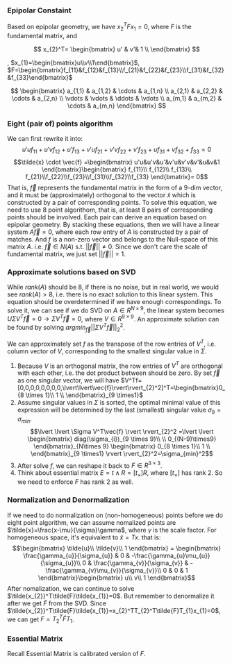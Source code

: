 ### Epipolar Constaint
Based on epipolar geometry, we have $x_{2}^TFx_{1}=0$, where $F$ is the fundamental matrix, and 

$$
x_{2}^T=
\begin{bmatrix}
u' & v'& 1 \\
\end{bmatrix}
$$

,
$x_{1}=\begin{bmatrix}u\\v\\1\end{bmatrix}$,
$F=\begin{bmatrix}f_{11}&f_{12}&f_{13}\\f_{21}&f_{22}&f_{23}\\f_{31}&f_{32}&f_{33}\end{bmatrix}$

$$
\begin{bmatrix}
a_{1,1} & a_{1,2} & \cdots & a_{1,n} \\
a_{2,1} & a_{2,2} & \cdots & a_{2,n} \\
\vdots & \vdots & \ddots & \vdots \\
a_{m,1} & a_{m,2} & \cdots & a_{m,n}
\end{bmatrix}
$$

### Eight (pair of) points algorithm
We can first rewrite it into:
$$u'uf_{11}+u'vf_{12}+u'f_{13}+v'uf_{21}+v'vf_{22}+v'f_{23}+uf_{31}+vf_{32}+f_{33}=0$$
$$\tilde{x} \cdot \vec{f} =\begin{bmatrix}
u'u&u'v&u'&v'u&v'v&v'&u&v&1
\end{bmatrix}\begin{bmatrix}
f_{11}\\ f_{12}\\ f_{13}\\ f_{21}\\f_{22}\\f_{23}\\f_{31}\\f_{32}\\f_{33}
\end{bmatrix}= 0$$
That is, $\vec{f}$ represents the fundamental matrix in the form of a 9-dim vector, and it must be (approximately) orthogonal to the vector $\tilde{x}$ which is constructed by a pair of corresponding points. 
To solve this equation, we need to use 8 point algorithom, that is, at least 8 pairs of corresponding points should be involved. Each pair can derive an equation based on epipolar geometry. By stacking these equations, then we will have a linear system $A\vec{f}=0$, where each row entry of $A$ is constructed by a pair of matches. And $f$ is a non-zero vector and belongs to the Null-space of this matrix $A$. i.e. $\vec{f} \in N(A)$ s.t. $\lvert \lvert \vec{f} \rvert \rvert\neq 0$. Since we don't care the scale of fundamental matrix, we just set $\lvert \lvert \vec{f} \rvert \rvert=1$.

### Approximate solutions based on SVD
While $rank(A)$ should be 8, if there is no noise, but in real world, we would see $rank(A)>8$, i.e. there is no exact solution to this linear system.
This equation should be overdetermined if we have enough correspondings. To solve it, we can see if we do SVD on $A \in R^{N\times9}$, the linear system becomes $U\Sigma V^T\vec{f}=0 \to \Sigma V^T\vec{f}=0$, where $V \in R^{9 \times 9}$. An approximate solution can be found by solving $argmin_{\vec{f}}\lvert \lvert \Sigma V^T\vec{f} \rvert \rvert_{2}^2$.

We can approximately set $f$ as the transpose of the row entries of $V^T$, i.e. column vector of $V$, corresponding to the smallest singular value in $\Sigma$. 
1. Because $V$ is an orthogonal matrix, the row entries of $V^T$ are orthogonal with each other, i.e. the dot product between should be zero. By set $\vec{f}$ as one singular vector, we will have $V^Tf=[0,0,0,0,0,0,0,0,\lvert\lvert\vec{f}\rvert\rvert_{2}^2]^T=\begin{bmatrix}0_{8 \times 1}\\ 1 \\ \end{bmatrix}_{9 \times1}$
2. Assume singular values in $\Sigma$ is sorted, the optimal minimal value of this expression will be determined by the last (smallest) singular value $\sigma_{9}=\sigma_{min}$. 
$$\lvert \lvert \Sigma V^T\vec{f} \rvert  \rvert_{2}^2 =\lvert \lvert  \begin{bmatrix}
diag(\sigma_{i})_{9 \times 9}\\  \\
0_{(N-9)\times9}
\end{bmatrix}_{N\times 9}
\begin{bmatrix}
0_{8 \times 1}\\ 
1 \\ 
\end{bmatrix}_{9 \times1} \rvert  \rvert_{2}^2=\sigma_{min}^2$$
3. After solve $f$, we can reshape it back to $F\in R^{3 \times3}$.
4. Think about essential matrix $E=t\wedge R=[t_{\times}]R$, where $[t_{\times}]$ has rank 2. So we need to enforce $F$ has rank 2 as well.

### Normalization and Denormalization
If we need to do normalization on (non-homogeneous) points before we do eight point algorithm, we can assume nomalized points are $\tilde{x}=\frac{x-\mu}{\sigma}\gamma$, where $\gamma$ is the scale factor.
For homogeneous space, it's equivalent to $\tilde{x}=Tx$. that is:
$$\begin{bmatrix}
\tilde{u}\\ 
\tilde{v}\\ 
1
\end{bmatrix} = \begin{bmatrix}
\frac{\gamma_{u}}{\sigma_{u}} & 0 & -\frac{\gamma_{u}\mu_{u}}{\sigma_{u}}\\ 
0 & \frac{\gamma_{v}}{\sigma_{v}} & -\frac{\gamma_{v}\mu_{v}}{\sigma_{v}}\\ 
0 & 0 & 1
\end{bmatrix}\begin{bmatrix}
u\\ 
v\\ 
1
\end{bmatrix}$$
After nomalization, we can continue to solve $\tilde{x_{2}}^T\tilde{F}\tilde{x_{1}}=0$. But remember to denormalize it after we get $\tilde{F}$ from the SVD. Since $\tilde{x_{2}}^T\tilde{F}\tilde{x_{1}}=x_{2}^TT_{2}^T\tilde{F}T_{1}x_{1}=0$, we can get $F=T_{2}^T\tilde{F}T_{1}$.

### Essential Matrix
Recall Essential Matrix is calibrated version of $F$.

